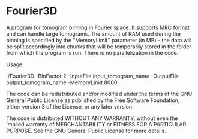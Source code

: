 # Fourier3D

A program for tomogram binning in Fourier space. It supports MRC format and can handle large tomograms. The amount of RAM used during the binning is specified by the "MemoryLimit" parameter (in MB) - the data will be split accordingly into chunks that will be temporarily stored in the folder from which the program is run. There is no parallelization in the code. 

Usage:

./Fourier3D -BinFactor 2 -InputFile input_tomogram_name -OutputFile output_tomogram_name -MemoryLimit 8000


The code can be redistributed and/or modified under the terms of the GNU General Public License as published by the Free Software Foundation, either version 3 of the License, or any later version.

The code is distributed WITHOUT ANY WARRANTY; without even the implied warranty of MERCHANTABILITY or FITNESS FOR A PARTICULAR PURPOSE. See the GNU General Public License for more details.
